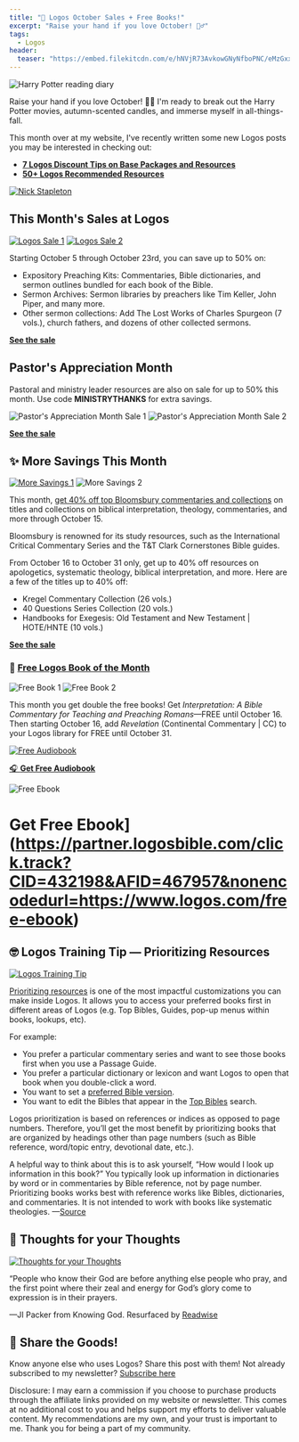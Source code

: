 ```yaml
---
title: "🍁 Logos October Sales + Free Books!"
excerpt: "Raise your hand if you love October! 🙋‍♂️"
tags:
  - Logos
header:
  teaser: "https://embed.filekitcdn.com/e/hNVjR73AvkowGNyNfboPNC/eMzGxxVitg8ZbLHdtzTKKY"
---
```


![Harry Potter reading diary](https://embed.filekitcdn.com/e/hNVjR73AvkowGNyNfboPNC/eMzGxxVitg8ZbLHdtzTKKY)

Raise your hand if you love October! 🙋‍♂️ I'm ready to break out the Harry Potter movies, autumn-scented candles, and immerse myself in all-things-fall.

This month over at my website, I've recently written some new Logos posts you may be interested in checking out:

- [**7 Logos Discount Tips on Base Packages and Resources**](https://www.nickstapleton.me/logos-discounts/)
- [**50+ Logos Recommended Resources**](https://www.nickstapleton.me/logos-resources/)

[![Nick Stapleton](https://embed.filekitcdn.com/e/hNVjR73AvkowGNyNfboPNC/nmnxAr14XviW1gs4YM5b7p)](https://www.nickstapleton.me/)

## This Month's Sales at Logos

[![Logos Sale 1](https://embed.filekitcdn.com/e/hNVjR73AvkowGNyNfboPNC/3iqrPeDAdTP3B6fS7g7ARF)](https://partners.faithlife.com/click.track?CID=465899&AFID=467957)
[![Logos Sale 2](https://embed.filekitcdn.com/e/hNVjR73AvkowGNyNfboPNC/avV87yNZA99Z6AsjhYgvCV?ar=1%3A1&fit=crop)](https://partners.faithlife.com/click.track?CID=441383&AFID=467957)

Starting October 5 through October 23rd, you can save up to 50% on:

- Expository Preaching Kits: Commentaries, Bible dictionaries, and sermon outlines bundled for each book of the Bible.
- Sermon Archives: Sermon libraries by preachers like Tim Keller, John Piper, and many more.
- Other sermon collections: Add The Lost Works of Charles Spurgeon (7 vols.), church fathers, and dozens of other collected sermons.

[**See the sale**](https://partners.faithlife.com/click.track?CID=465899&AFID=467957)

## Pastor's Appreciation Month

Pastoral and ministry leader resources are also on sale for up to 50% this month. Use code **MINISTRYTHANKS** for extra savings.

![Pastor's Appreciation Month Sale 1](https://embed.filekitcdn.com/e/hNVjR73AvkowGNyNfboPNC/avV87yNZA99Z6AsjhYgvCV?ar=1%3A1&fit=crop)
![Pastor's Appreciation Month Sale 2](https://embed.filekitcdn.com/e/hNVjR73AvkowGNyNfboPNC/rVfogFWLU1g2so2B5mhcxn?ar=1%3A1&fit=crop)

[**See the sale**](https://partners.faithlife.com/click.track?CID=441383&AFID=467957)

## **✨ More Savings This Month**

[![More Savings 1](https://embed.filekitcdn.com/e/hNVjR73AvkowGNyNfboPNC/vifPAKYCvgtyD8NQ17pVj4)](https://partners.faithlife.com/click.track?CID=436793&AFID=467957)
![More Savings 2](https://embed.filekitcdn.com/e/hNVjR73AvkowGNyNfboPNC/dF1dnuSCMb8VbVhxP5UZ4r)

This month, [get 40% off top Bloomsbury commentaries and collections](https://partners.faithlife.com/click.track?CID=436793&AFID=467957) on titles and collections on biblical interpretation, theology, commentaries, and more through October 15.

Bloomsbury is renowned for its study resources, such as the International Critical Commentary Series and the T&T Clark Cornerstones Bible guides.

From October 16 to October 31 only, get up to 40% off resources on apologetics, systematic theology, biblical interpretation, and more. Here are a few of the titles up to 40% off:

- Kregel Commentary Collection (26 vols.)
- 40 Questions Series Collection (20 vols.)
- Handbooks for Exegesis: Old Testament and New Testament | HOTE/HNTE (10 vols.)

[**See the sale**](https://partners.faithlife.com/click.track?CID=436793&AFID=467957)

### **📖** [**Free Logos Book of the Month**](https://partner.logosbible.com/click.track?CID=437858&AFID=467957)

![Free Book 1](https://embed.filekitcdn.com/e/hNVjR73AvkowGNyNfboPNC/o4Mb4MSWP1MaG7WgLgvfJo?ar=1%3A1&fit=crop)
![Free Book 2](https://embed.filekitcdn.com/e/hNVjR73AvkowGNyNfboPNC/2qYxdwzhNS9BLNX3WUsak9?ar=1%3A1&fit=crop)

This month you get double the free books! Get _Interpretation: A Bible Commentary for Teaching and Preaching Romans_—FREE until October 16. Then starting October 16, add _Revelation_ (Continental Commentary | CC) to your Logos library for FREE until October 31.

[![Free Audiobook](https://embed.filekitcdn.com/e/hNVjR73AvkowGNyNfboPNC/qprtzDSEUoopELoxr8ZcXJ)](https://partner.logosbible.com/click.track?CID=432198&AFID=467957&nonencodedurl=https://www.logos.com/free-audiobook)

[🎧 **Get Free Audiobook**](https://partner.logosbible.com/click.track?CID=432198&AFID=467957&nonencodedurl=https://www.logos.com/free-audiobook)

![Free Ebook](https://embed.filekitcdn.com/e/hNVjR73AvkowGNyNfboPNC/fiU5hcJr1)
# Get Free Ebook](https://partner.logosbible.com/click.track?CID=432198&AFID=467957&nonencodedurl=https://www.logos.com/free-ebook)

## 🤓 Logos Training Tip — Prioritizing Resources

[![Logos Training Tip](https://embed.filekitcdn.com/e/hNVjR73AvkowGNyNfboPNC/9F4tCfYVyDDGCTzKYtbHA4)](https://support.logos.com/hc/en-us/articles/360019683652-Prioritize-Books)

[Prioritizing resources](https://support.logos.com/hc/en-us/articles/360019683652-Prioritize-Books) is one of the most impactful customizations you can make inside Logos. It allows you to access your preferred books first in different areas of Logos (e.g. Top Bibles, Guides, pop-up menus within books, lookups, etc).

For example:
- You prefer a particular commentary series and want to see those books first when you use a Passage Guide.
- You prefer a particular dictionary or lexicon and want Logos to open that book when you double-click a word.
- You want to set a [preferred Bible version](https://support.logos.com/hc/en-us/articles/360016817471).
- You want to edit the Bibles that appear in the [Top Bibles](https://support.logos.com/hc/en-us/articles/360029571712) search.

Logos prioritization is based on references or indices as opposed to page numbers. Therefore, you’ll get the most benefit by prioritizing books that are organized by headings other than page numbers (such as Bible reference, word/topic entry, devotional date, etc.).

A helpful way to think about this is to ask yourself, “How would I look up information in this book?” You typically look up information in dictionaries by word or in commentaries by Bible reference, not by page number. Prioritizing books works best with reference works like Bibles, dictionaries, and commentaries. It is not intended to work with books like systematic theologies. —[Source](https://support.logos.com/hc/en-us/articles/360019683652-Prioritize-Books)

## 💬 Thoughts for your Thoughts

[![Thoughts for your Thoughts](https://embed.filekitcdn.com/e/hNVjR73AvkowGNyNfboPNC/cMB7K1SYTizHhDbazS2rgf)](https://partners.faithlife.com/click.track?CID=432198&AFID=467957&nonencodedurl=https://www.logos.com/product/252395/knowing-god)

“People who know their God are before anything else people who pray, and the first point where their zeal and energy for God’s glory come to expression is in their prayers.

—JI Packer from Knowing God. Resurfaced by [Readwise](https://readwise.io/i/nick139)

## 🙌 Share the Goods!

Know anyone else who uses Logos? Share this post with them! Not already subscribed to my newsletter? [Subscribe here](https://nickstapleton.ck.page/4154455aa2)

<script async data-uid="e75da6f296" src="https://nickstapleton.ck.page/e75da6f296/index.js"></script>

Disclosure: I may earn a commission if you choose to purchase products through the affiliate links provided on my website or newsletter. This comes at no additional cost to you and helps support my efforts to deliver valuable content. My recommendations are my own, and your trust is important to me. Thank you for being a part of my community.
